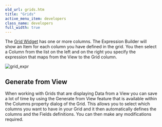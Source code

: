 ```yaml
---
old_url: grids.htm
title: "Grids"
active_menu_item: developers
class_name: developers
full_width: true
---
```



The [Grid Widget](/developers/documentation/product-guide/widget-properties-events/advanced/grid) has one or more columns. The Expression Builder will show an Item for each column you have defined in the grid. You then select a Column from the list on the left and on the right you specify the expression that maps from the View to the Grid column.

![grid\_expr](/img/docs/grid_expr.zoom82.png)

## Generate from View

When working with Grids that are displaying Data from a View you can save a lot of time by using the Generate from View feature that is available within the Columns property dialog of the Grid. This allows you to select which columns you want to have in your Grid and it then automatically defines the columns and the Fields definitions. You can then make any modifications required.

